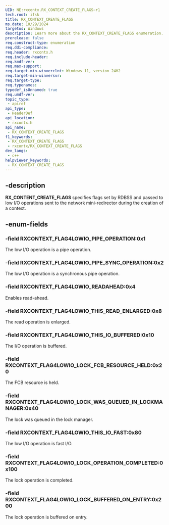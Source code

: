 ```yaml
---
UID: NE:rxcontx.RX_CONTEXT_CREATE_FLAGS~r1
tech.root: ifsk
title: RX_CONTEXT_CREATE_FLAGS
ms.date: 10/29/2024
targetos: Windows
description: Learn more about the RX_CONTEXT_CREATE_FLAGS enumeration. 
prerelease: false
req.construct-type: enumeration
req.ddi-compliance: 
req.header: rxcontx.h
req.include-header: 
req.kmdf-ver: 
req.max-support: 
req.target-min-winverclnt: Windows 11, version 24H2
req.target-min-winversvr: 
req.target-type: 
req.typenames: 
typedef_isUnnamed: true
req.umdf-ver: 
topic_type:
 - apiref
api_type:
 - HeaderDef
api_location:
 - rxcontx.h
api_name:
 - RX_CONTEXT_CREATE_FLAGS
f1_keywords:
 - RX_CONTEXT_CREATE_FLAGS
 - rxcontx/RX_CONTEXT_CREATE_FLAGS
dev_langs:
 - c++
helpviewer_keywords:
 - RX_CONTEXT_CREATE_FLAGS
---
```


## -description

**RX_CONTENT_CREATE_FLAGS** specifies flags set by RDBSS and passed to low I/O operations sent to the network mini-redirector during the creation of a context.

## -enum-fields

### -field RXCONTEXT_FLAG4LOWIO_PIPE_OPERATION:0x1

The low I/O operation is a pipe operation.

### -field RXCONTEXT_FLAG4LOWIO_PIPE_SYNC_OPERATION:0x2

The low I/O operation is a synchronous pipe operation.

### -field RXCONTEXT_FLAG4LOWIO_READAHEAD:0x4

Enables read-ahead.

### -field RXCONTEXT_FLAG4LOWIO_THIS_READ_ENLARGED:0x8

The read operation is enlarged.

### -field RXCONTEXT_FLAG4LOWIO_THIS_IO_BUFFERED:0x10

The I/O operation is buffered.

### -field RXCONTEXT_FLAG4LOWIO_LOCK_FCB_RESOURCE_HELD:0x20

The FCB resource is held.

### -field RXCONTEXT_FLAG4LOWIO_LOCK_WAS_QUEUED_IN_LOCKMANAGER:0x40

The lock was queued in the lock manager.

### -field RXCONTEXT_FLAG4LOWIO_THIS_IO_FAST:0x80

The low I/O operation is fast I/O.

### -field RXCONTEXT_FLAG4LOWIO_LOCK_OPERATION_COMPLETED:0x100

The lock operation is completed.

### -field RXCONTEXT_FLAG4LOWIO_LOCK_BUFFERED_ON_ENTRY:0x200

The lock operation is buffered on entry.
